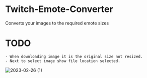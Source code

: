 # Twitch-Emote-Converter
Converts your images to the required emote sizes

# TODO
```
- When downloading image it is the original size not resized.
- Next to select image show file location selected.
```
![2023-02-26 (1)](https://user-images.githubusercontent.com/104657171/221419339-44b72f63-2c8f-439d-aff9-33f62b0dac54.png)
